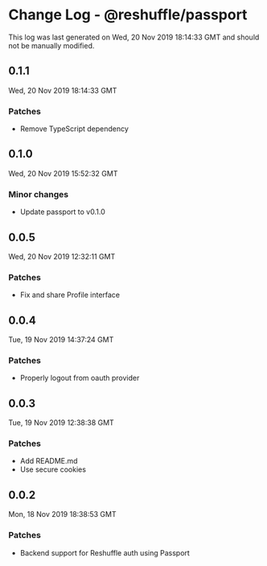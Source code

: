 # Change Log - @reshuffle/passport

This log was last generated on Wed, 20 Nov 2019 18:14:33 GMT and should not be manually modified.

## 0.1.1
Wed, 20 Nov 2019 18:14:33 GMT

### Patches

- Remove TypeScript dependency

## 0.1.0
Wed, 20 Nov 2019 15:52:32 GMT

### Minor changes

- Update passport to v0.1.0

## 0.0.5
Wed, 20 Nov 2019 12:32:11 GMT

### Patches

- Fix and share Profile interface

## 0.0.4
Tue, 19 Nov 2019 14:37:24 GMT

### Patches

- Properly logout from oauth provider

## 0.0.3
Tue, 19 Nov 2019 12:38:38 GMT

### Patches

- Add README.md
- Use secure cookies

## 0.0.2
Mon, 18 Nov 2019 18:38:53 GMT

### Patches

- Backend support for Reshuffle auth using Passport

